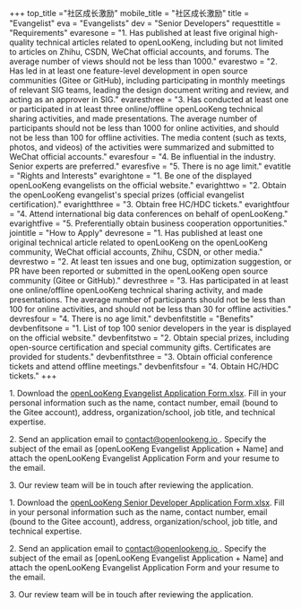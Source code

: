 +++
top_title ="社区成长激励"
mobile_title = "社区成长激励"
title = "Evangelist"
eva = "Evangelists"
dev = "Senior Developers"
requesttitle = "Requirements"
evaresone = "1. Has published at least five original high-quality technical articles related to openLooKeng, including but not limited to articles on Zhihu, CSDN, WeChat official accounts, and forums. The average number of views should not be less than 1000."
evarestwo = "2. Has led in at least one feature-level development in open source communities (Gitee or GitHub), including participating in monthly meetings of relevant SIG teams, leading the design document writing and review, and acting as an approver in SIG."
evaresthree = "3. Has conducted at least one or participated in at least three online/offline openLooKeng technical sharing activities, and made presentations. The average number of participants should not be less than 1000 for online activities, and should not be less than 100 for offline activities. The media content (such as texts, photos, and videos) of the activities were summarized and submitted to WeChat official accounts."
evaresfour = "4. Be influential in the industry. Senior experts are preferred."
evaresfive = "5. There is no age limit."
evatitle = "Rights and Interests"
evarightone = "1. Be one of the displayed openLooKeng evangelists on the official website."
evarighttwo = "2. Obtain the openLooKeng evangelist's special prizes (official evangelist certification)."
evarightthree = "3. Obtain free HC/HDC tickets."
evarightfour = "4. Attend international big data conferences on behalf of openLooKeng."
evarightfive = "5. Preferentially obtain business cooperation opportunities."
jointitle = "How to Apply"
devresone = "1. Has published at least one original technical article related to openLooKeng on the openLooKeng community, WeChat official accounts, Zhihu, CSDN, or other media."
devrestwo = "2. At least ten issues and one bug, optimization suggestion, or PR have been reported or submitted in the openLooKeng open source community (Gitee or GitHub)."
devresthree = "3. Has participated in at least one online/offline openLooKeng technical sharing activity, and made presentations. The average number of participants should not be less than 100 for online activities, and should not be less than 30 for offline activities."
devresfour = "4. There is no age limit."
devbenfitstitle = "Benefits"
devbenfitsone = "1. List of top 100 senior developers in the year is displayed on the official website."
devbenfitstwo = "2. Obtain special prizes, including open-source certification and special community gifts. Certificates are provided for students."
devbenfitsthree = "3. Obtain official conference tickets and attend offline meetings."
devbenfitsfour = "4. Obtain HC/HDC tickets."
+++

<div class="eva-join">
    <p>1. Download the <a href="./evangelist/openLooKeng Evangelist Application Form.xlsx" download> openLooKeng Evangelist Application Form.xlsx</a>. Fill in your personal information such as the name, contact number, email (bound to the Gitee account), address, organization/school, job title, and technical expertise.</p>
    <p>2. Send an application email to <a href="mailto:contact@openlookeng.io">contact@openlookeng.io </a>. Specify the subject of the email as [openLooKeng Evangelist Application + Name] and attach the openLooKeng Evangelist Application Form and your resume to the email.</p>
    <p>3. Our review team will be in touch after reviewing the application.</p>
</div>
<div class="dev-join">
    <p>1. Download the <a href="./evangelist/openLooKeng Senior Developer Application Form.xlsx" download>openLooKeng Senior Developer Application Form.xlsx</a>. Fill in your personal information such as the name, contact number, email (bound to the Gitee account), address, organization/school, job title, and technical expertise.</p>
    <p>2. Send an application email to <a href="mailto:contact@openlookeng.io">contact@openlookeng.io </a>. Specify the subject of the email as [openLooKeng Evangelist Application + Name] and attach the openLooKeng Evangelist Application Form and your resume to the email.</p>
    <p>3. Our review team will be in touch after reviewing the application.</p>
</div>